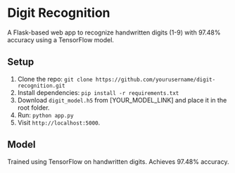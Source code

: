 # Digit Recognition

A Flask-based web app to recognize handwritten digits (1-9) with 97.48% accuracy using a TensorFlow model.

## Setup
1. Clone the repo: `git clone https://github.com/yourusername/digit-recognition.git`
2. Install dependencies: `pip install -r requirements.txt`
3. Download `digit_model.h5` from [YOUR_MODEL_LINK] and place it in the root folder.
4. Run: `python app.py`
5. Visit `http://localhost:5000`.

## Model
Trained using TensorFlow on handwritten digits. Achieves 97.48% accuracy.
